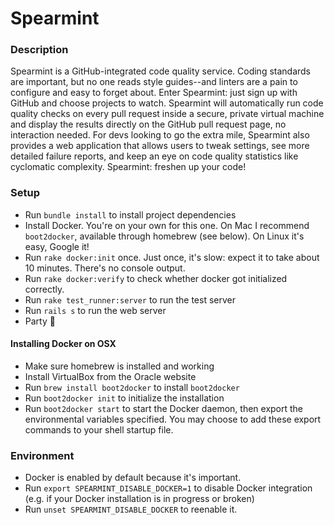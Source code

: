 # Spearmint

### Description

Spearmint is a GitHub-integrated code quality service. Coding standards are important, but no one reads style guides--and linters are a pain to configure and easy to forget about. Enter Spearmint: just sign up with GitHub and choose projects to watch. Spearmint will automatically run code quality checks on every pull request inside a secure, private virtual machine and display the results directly on the GitHub pull request page, no interaction needed. For devs looking to go the extra mile, Spearmint also provides a web application that allows users to tweak settings, see more detailed failure reports, and keep an eye on code quality statistics like cyclomatic complexity. Spearmint: freshen up your code!

### Setup

- Run `bundle install` to install project dependencies
- Install Docker. You're on your own for this one. On Mac I recommend `boot2docker`, available through homebrew (see below). On Linux it's easy, Google it!
- Run `rake docker:init` once. Just once, it's slow: expect it to take about 10 minutes. There's no console output.
- Run `rake docker:verify` to check whether docker got initialized correctly.
- Run `rake test_runner:server` to run the test server
- Run `rails s` to run the web server
- Party 🎉

#### Installing Docker on OSX

 - Make sure homebrew is installed and working
 - Install VirtualBox from the Oracle website
 - Run `brew install boot2docker` to install `boot2docker`
 - Run `boot2docker init` to initialize the installation
 - Run `boot2docker start` to start the Docker daemon, then export the environmental variables specified. You may choose to add these export commands to your shell startup file.

### Environment

- Docker is enabled by default because it's important.
- Run `export SPEARMINT_DISABLE_DOCKER=1` to disable Docker integration (e.g. if your Docker installation is in progress or broken)
- Run `unset SPEARMINT_DISABLE_DOCKER` to reenable it.
